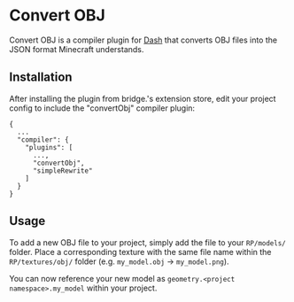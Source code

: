 # Convert OBJ

Convert OBJ is a compiler plugin for [Dash](https://github.com/bridge-core/dash-compiler) that converts OBJ files into the JSON format Minecraft understands.

## Installation

After installing the plugin from bridge.'s extension store, edit your project config to include the "convertObj" compiler plugin:

```
{
  ...
  "compiler": {
    "plugins": [
      ...,
      "convertObj",
      "simpleRewrite"
    ]
  }
}
```

## Usage

To add a new OBJ file to your project, simply add the file to your `RP/models/` folder. Place a corresponding texture with the same file name within the `RP/textures/obj/` folder (e.g. `my_model.obj` -> `my_model.png`).

You can now reference your new model as `geometry.<project namespace>.my_model` within your project.

